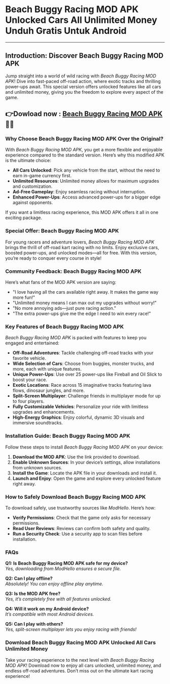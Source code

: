 # Beach Buggy Racing MOD APK Unlocked Cars All Unlimited Money Unduh Gratis Untuk Android

---

## **Introduction: Discover Beach Buggy Racing MOD APK**

Jump straight into a world of wild racing with *Beach Buggy Racing MOD APK*! Dive into fast-paced off-road action, where exotic tracks and thrilling power-ups await. This special version offers unlocked features like all cars and unlimited money, giving you the freedom to explore every aspect of the game.


## 👉Dowload now : [Beach Buggy Racing MOD APK](https://modhello.com/beach-buggy-racing/)👌🏻

### **Why Choose Beach Buggy Racing MOD APK Over the Original?**

With *Beach Buggy Racing MOD APK*, you get a more flexible and enjoyable experience compared to the standard version. Here’s why this modified APK is the ultimate choice:

- **All Cars Unlocked**: Pick any vehicle from the start, without the need to earn in-game currency first.
- **Unlimited Resources**: Unlimited money allows for maximum upgrades and customization.
- **Ad-Free Gameplay**: Enjoy seamless racing without interruption.
- **Enhanced Power-Ups**: Access advanced power-ups for a bigger edge against opponents.

If you want a limitless racing experience, this MOD APK offers it all in one exciting package.

### **Special Offer: Beach Buggy Racing MOD APK**

For young racers and adventure lovers, *Beach Buggy Racing MOD APK* brings the thrill of off-road kart racing with no limits. Enjoy exclusive cars, boosted power-ups, and unlocked modes—all for free. With this version, you’re ready to conquer every course in style!

### **Community Feedback: Beach Buggy Racing MOD APK**

Here’s what fans of the MOD APK version are saying:

- "I love having all the cars available right away. It makes the game way more fun!"
- "Unlimited money means I can max out my upgrades without worry!"
- "No more annoying ads—just pure racing action."
- "The extra power-ups give me the edge I need to win every race!"

### **Key Features of Beach Buggy Racing MOD APK**

*Beach Buggy Racing MOD APK* is packed with features to keep you engaged and entertained:

- **Off-Road Adventures**: Tackle challenging off-road tracks with your favorite vehicle.
- **Wide Selection of Cars**: Choose from buggies, monster trucks, and more, each with unique features.
- **Unique Power-Ups**: Use over 25 power-ups like Fireball and Oil Slick to boost your race.
- **Exotic Locations**: Race across 15 imaginative tracks featuring lava flows, dinosaur jungles, and more.
- **Split-Screen Multiplayer**: Challenge friends in multiplayer mode for up to four players.
- **Fully Customizable Vehicles**: Personalize your ride with limitless upgrades and enhancements.
- **High-Energy Graphics**: Enjoy colorful, dynamic 3D visuals and immersive soundtracks.

### **Installation Guide: Beach Buggy Racing MOD APK**

Follow these steps to install *Beach Buggy Racing MOD APK* on your device:

1. **Download the MOD APK**: Use the link provided to download.
2. **Enable Unknown Sources**: In your device’s settings, allow installations from unknown sources.
3. **Install the Game**: Locate the APK file in your downloads and install it.
4. **Launch and Enjoy**: Open the game and explore every unlocked feature right away.

### **How to Safely Download Beach Buggy Racing MOD APK**

To download safely, use trustworthy sources like *ModHello*. Here’s how:

- **Verify Permissions**: Check that the game only asks for necessary permissions.
- **Read User Reviews**: Reviews can confirm both safety and quality.
- **Run a Security Check**: Use a security app to scan files before installation.

### **FAQs**

**Q1: Is Beach Buggy Racing MOD APK safe for my device?**  
*Yes, downloading from ModHello ensures a secure file.*

**Q2: Can I play offline?**  
*Absolutely! You can enjoy offline play anytime.*

**Q3: Is the MOD APK free?**  
*Yes, it’s completely free with all features unlocked.*

**Q4: Will it work on my Android device?**  
*It’s compatible with most Android devices.*

**Q5: Can I play with others?**  
*Yes, split-screen multiplayer lets you enjoy racing with friends!*

### **Download Beach Buggy Racing MOD APK Unlocked All Cars Unlimited Money**

Take your racing experience to the next level with *Beach Buggy Racing MOD APK*! Download now to enjoy all cars unlocked, unlimited money, and endless off-road adventures. Don’t miss out on the ultimate kart racing experience!
